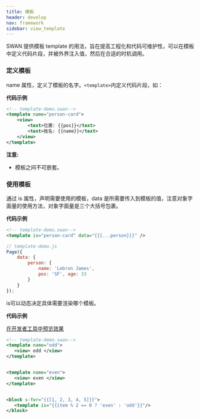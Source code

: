 ```yaml
---
title: 模板
header: develop
nav: framework
sidebar: view_template
---
```


SWAN 提供模板 template 的用法，旨在提高工程化和代码可维护性，可以在模板中定义代码片段，并被外界注入值，然后在合适的时机调用。

### 定义模板
name 属性，定义了模板的名字。`<template>`内定义代码片段，如：

**代码示例**

```xml
<!-- template-demo.swan-->
<template name="person-card">
    <view>
        <text>位置: {{pos}}</text>
        <text>姓名: {{name}}</text>
    </view>
</template>
```

**注意:**
- 模板之间不可嵌套。

### 使用模板
通过 is 属性，声明需要使用的模板，data 是所需要传入到模板的值，注意对象字面量的使用方法，对象字面量是三个大括号包裹。

**代码示例**

```xml
<!-- template-demo.swan-->
<template is="person-card" data="{{{...person}}}" />
```

```js
// template-demo.js
Page({
    data: {
        person: {
            name: 'Lebron James',
            pos: 'SF', age: 33
        }
    }
});
```
is可以动态决定具体需要渲染哪个模板。

**代码示例**

<a href="swanide://fragment/d097c432563a4d0fc2e7bd4fedc917431578384398434" title="在开发者工具中预览效果" target="_self">在开发者工具中预览效果</a>

```xml
<!-- template-demo.swan-->
<template name="odd">
   <view> odd </view>
</template>


<template name="even">
   <view> even </view>
</template>


<block s-for="{{[1, 2, 3, 4, 5]}}">
   <template is="{{item % 2 == 0 ? 'even' : 'odd'}}"/>
</block>
```
